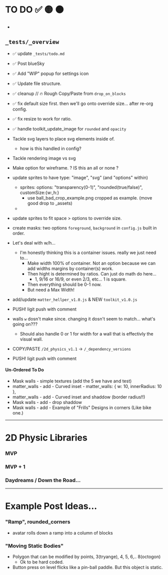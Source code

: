# TO DO ✅ 🟡 🟠
- 

## `_tests/_overview`
- ✅ update `_tests/todo.md`
- ✅ Post blueSky
- ✅ Add "WIP" popup for settings icon
- ✅ Update file structure. 
- ✅ cleanup // 🔥 Rough Copy/Paste from `drop_on_blocks`
- ✅ fix default size first. then we'll go onto override size... after re-org config.
- ✅ fix resize to work for ratio.
- ✅ handle toolkit_update_image for `rounded` and `opacity`
- Tackle svg layers to place svg elements inside of.
  - how is this handled in config?
- Tackle rendering image vs svg
- Make option for wireframe. ? IS this an all or none ?  
- update sprites to have type: "image", "svg" (and "options" within)
  - sprites: options: "transparency(0-1)", "rounded(true/false)", customSize:{w:,h:}
    - use ball_bad_crop_example.png cropped as example. (move good drop to _assets)
  - 
- update sprites to fit space > options to override size.  
- create masks: two options `foreground`, `background` in `config.js` built in order.

- Let's deal with w/h...
  - I'm honestly thinking this is a container issues. really we just need to...
    - Make width 100% of container. Not an option because we can add widths margins by container(s) work. 
    - Then hight is determined by ratios. Can just do math do here...
      - 1, 9/16 or 16/9, or even 2/3, etc... 1 is square.
    - Then everything should be 0-1 now. 
    - But need a Max Width!
- add/update `matter_hellper_v1.0.js` & NEW `toolkit_v1.0.js`
- PUSH! ligit push with comment

- walls `w` dosn't make since. changing it dosn't seem to match... what's going on???
  - Should also handle 0 or 1 for width for a wall that is effectivly the visual wall.
- COPY/PASTE `/2d_physics_v1.1` -> `/_dependency_versions`
- PUSH! ligit push with comment

#### Un-Ordered To Do
- Mask walls - simple textures (add the 5 we have and test)
- matter_walls - add - Curved inset -   matter_walls: { w: 10, innerRadius: 10 },
- matter_walls - add - Curved inset and shaddow (border radius!!)
- Mask walls - add - drop shaddow
- Mask walls - add - Example of "Frills" Designs in corners (Like bike one.)



----
# 2D Physic Libraries

### MVP

### MVP + 1

### Daydreams / Down the Road...



----
# Example Post Ideas...

### "Ramp", rounded_corners
- avatar rolls down a ramp into a column of blocks 

### "Moving Static Bodies"
- Polygon that can be modified by points, 3(tryange), 4, 5, 6,.. 8(octogon)
  - Ok to be hard coded. 
- Button press on level flicks like a pin-ball paddle. But this object is static.  